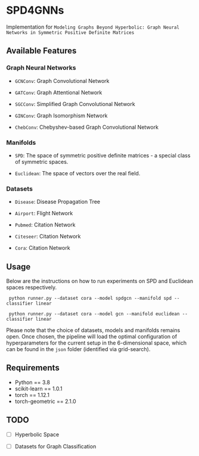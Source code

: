 # SPD4GNNs

Implementation for `Modeling Graphs Beyond Hyperbolic: Graph Neural Networks in Symmetric Positive Definite Matrices`

## Available Features 

### Graph Neural Networks

- `GCNConv`: Graph Convolutional Network 

- `GATConv`: Graph Attentional Network

- `SGCConv`: Simplified Graph Convolutional Network

- `GINConv`: Graph Isomorphism Network

- `ChebConv`: Chebyshev-based Graph Convolutional Network

### Manifolds

- `SPD`: The space of symmetric positive definite matrices - a special class of symmetric spaces.

- `Euclidean`: The space of vectors over the real field.

### Datasets 

- `Disease`: Disease Propagation Tree

- `Airport`: Flight Network

- `Pubmed`: Citation Network

- `Citeseer`: Citation Network

- `Cora`: Citation Network


## Usage

Below are the instructions on how to run experiments on SPD and Euclidean spaces respectively.

`` python runner.py --dataset cora --model spdgcn --manifold spd --classifier linear``

`` python runner.py --dataset cora --model gcn --manifold euclidean --classifier linear``

Please note that the choice of datasets, models and manifolds remains open. Once chosen, the pipeline will load the optimal configuration of hyperparameters for the current setup in the 6-dimensional space, which can be found in the `json` folder (identified via grid-search).

## Requirements
- Python == 3.8
- scikit-learn == 1.0.1 
- torch == 1.12.1
- torch-geometric == 2.1.0

## TODO

- [ ] Hyperbolic Space

- [ ] Datasets for Graph Classification
